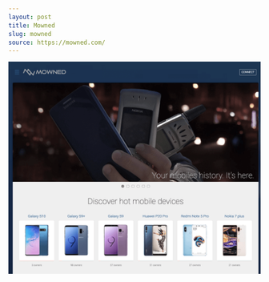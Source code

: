 ```yaml
---
layout: post
title: Mowned
slug: mowned
source: https://mowned.com/
---
```


![Mowned](/screenshots/mowned.png)